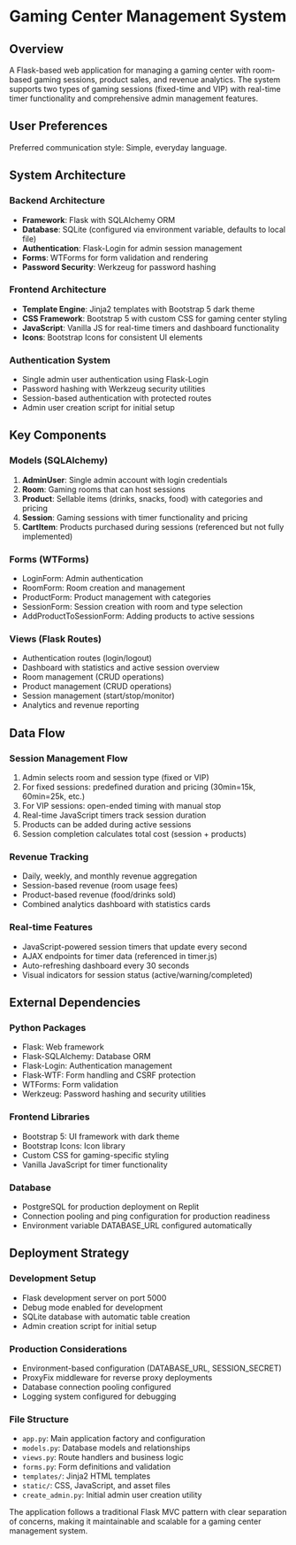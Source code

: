 # Gaming Center Management System

## Overview

A Flask-based web application for managing a gaming center with room-based gaming sessions, product sales, and revenue analytics. The system supports two types of gaming sessions (fixed-time and VIP) with real-time timer functionality and comprehensive admin management features.

## User Preferences

Preferred communication style: Simple, everyday language.

## System Architecture

### Backend Architecture
- **Framework**: Flask with SQLAlchemy ORM
- **Database**: SQLite (configured via environment variable, defaults to local file)
- **Authentication**: Flask-Login for admin session management
- **Forms**: WTForms for form validation and rendering
- **Password Security**: Werkzeug for password hashing

### Frontend Architecture
- **Template Engine**: Jinja2 templates with Bootstrap 5 dark theme
- **CSS Framework**: Bootstrap 5 with custom CSS for gaming center styling
- **JavaScript**: Vanilla JS for real-time timers and dashboard functionality
- **Icons**: Bootstrap Icons for consistent UI elements

### Authentication System
- Single admin user authentication using Flask-Login
- Password hashing with Werkzeug security utilities
- Session-based authentication with protected routes
- Admin user creation script for initial setup

## Key Components

### Models (SQLAlchemy)
1. **AdminUser**: Single admin account with login credentials
2. **Room**: Gaming rooms that can host sessions
3. **Product**: Sellable items (drinks, snacks, food) with categories and pricing
4. **Session**: Gaming sessions with timer functionality and pricing
5. **CartItem**: Products purchased during sessions (referenced but not fully implemented)

### Forms (WTForms)
- LoginForm: Admin authentication
- RoomForm: Room creation and management  
- ProductForm: Product management with categories
- SessionForm: Session creation with room and type selection
- AddProductToSessionForm: Adding products to active sessions

### Views (Flask Routes)
- Authentication routes (login/logout)
- Dashboard with statistics and active session overview
- Room management (CRUD operations)
- Product management (CRUD operations)
- Session management (start/stop/monitor)
- Analytics and revenue reporting

## Data Flow

### Session Management Flow
1. Admin selects room and session type (fixed or VIP)
2. For fixed sessions: predefined duration and pricing (30min=15k, 60min=25k, etc.)
3. For VIP sessions: open-ended timing with manual stop
4. Real-time JavaScript timers track session duration
5. Products can be added during active sessions
6. Session completion calculates total cost (session + products)

### Revenue Tracking
- Daily, weekly, and monthly revenue aggregation
- Session-based revenue (room usage fees)
- Product-based revenue (food/drinks sold)
- Combined analytics dashboard with statistics cards

### Real-time Features
- JavaScript-powered session timers that update every second
- AJAX endpoints for timer data (referenced in timer.js)
- Auto-refreshing dashboard every 30 seconds
- Visual indicators for session status (active/warning/completed)

## External Dependencies

### Python Packages
- Flask: Web framework
- Flask-SQLAlchemy: Database ORM
- Flask-Login: Authentication management
- Flask-WTF: Form handling and CSRF protection
- WTForms: Form validation
- Werkzeug: Password hashing and security utilities

### Frontend Libraries
- Bootstrap 5: UI framework with dark theme
- Bootstrap Icons: Icon library
- Custom CSS for gaming-specific styling
- Vanilla JavaScript for timer functionality

### Database
- PostgreSQL for production deployment on Replit
- Connection pooling and ping configuration for production readiness
- Environment variable DATABASE_URL configured automatically

## Deployment Strategy

### Development Setup
- Flask development server on port 5000
- Debug mode enabled for development
- SQLite database with automatic table creation
- Admin creation script for initial setup

### Production Considerations
- Environment-based configuration (DATABASE_URL, SESSION_SECRET)
- ProxyFix middleware for reverse proxy deployments
- Database connection pooling configured
- Logging system configured for debugging

### File Structure
- `app.py`: Main application factory and configuration
- `models.py`: Database models and relationships
- `views.py`: Route handlers and business logic
- `forms.py`: Form definitions and validation
- `templates/`: Jinja2 HTML templates
- `static/`: CSS, JavaScript, and asset files
- `create_admin.py`: Initial admin user creation utility

The application follows a traditional Flask MVC pattern with clear separation of concerns, making it maintainable and scalable for a gaming center management system.